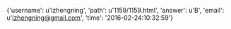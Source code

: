 {'username': u'lzhengning', 'path': u'1159/1159.html', 'answer': u'B', 'email': u'lzhengning@gmail.com', 'time': '2016-02-24:10:32:59'}